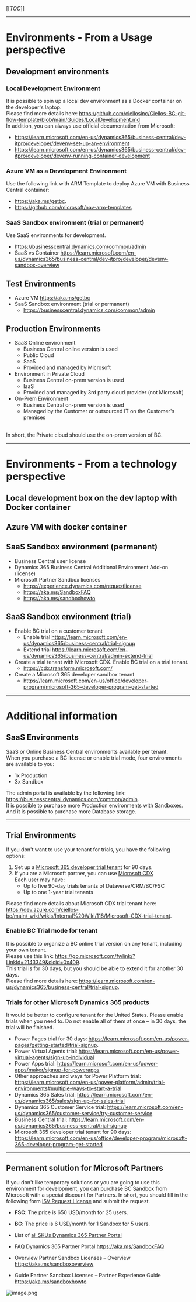 [[_TOC_]]

---
# Environments - From a Usage perspective
## Development environments
### Local Development Environment
It is possible to spin up a local dev environment as a Docker container on the developer's laptop.  
Please find more details here: https://github.com/ciellosinc/Ciellos-BC-git-flow-template/blob/main/Guides/LocalDevelopment.md  
In addition, you can always use official documentation from Microsoft: 
- https://learn.microsoft.com/en-us/dynamics365/business-central/dev-itpro/developer/devenv-set-up-an-environment
- https://learn.microsoft.com/en-us/dynamics365/business-central/dev-itpro/developer/devenv-running-container-development

### Azure VM as a Development Environment
Use the following link with ARM Template to deploy Azure VM with Business Central container: 
- https://aka.ms/getbc.
- https://github.com/microsoft/nav-arm-templates 

### SaaS Sandbox environment (trial or permanent) ​
Use SaaS environments for development.
- https://businesscentral.dynamics.com/common/admin ​
- SaaS vs Container https://learn.microsoft.com/en-us/dynamics365/business-central/dev-itpro/developer/devenv-sandbox-overview 

## Test Environments
- Azure VM https://aka.ms/getbc ​
- SaaS Sandbox environment (trial or permanent)​
  - https://businesscentral.dynamics.com/common/admin 

## Production Environments
- SaaS Online environment
  - Business Central online version is used
  - Public Cloud
  - SaaS
  - Provided and managed by Microsoft
- Environment in Private Cloud
  - Business Central on-prem version is used
  - IaaS
  - Provided and managed by 3rd party cloud provider (not Microsoft)
- On-Prem Environment
  - Business Central on-prem version is used
  - Managed by the Customer or outsourced IT on the Customer's premises

<br/>
In short, the Private cloud should use the on-prem version of BC. 

---
# Environments - From a technology perspective
## Local development box on the dev laptop with Docker container​

## Azure VM with docker container​

## SaaS Sandbox environment (permanent)​
- Business Central user license​
- Dynamics 365 Business Central Additional Environment Add-on (license)​
- Microsoft Partner Sandbox licenses​
  - https://experience.dynamics.com/requestlicense ​
  - https://aka.ms/SandboxFAQ
  - https://aka.ms/sandboxhowto ​

## SaaS Sandbox environment (trial)​
- Enable BC trial on a customer tenant​
  - Enable trial https://learn.microsoft.com/en-us/dynamics365/business-central/trial-signup ​
  - Extend trial https://learn.microsoft.com/en-us/dynamics365/business-central/admin-extend-trial ​
- Create a trial tenant with Microsoft CDX. Enable BC trial on a trial tenant​.
  - https://cdx.transform.microsoft.com/​
- Create a Microsoft 365 developer sandbox tenant​
  - https://learn.microsoft.com/en-us/office/developer-program/microsoft-365-developer-program-get-started ​

---
# Additional information
## SaaS Environments
SaaS or Online Business Central environments available per tenant.  
When you purchase a BC license or enable trial mode, four environments are available to you:
- 1x Production
- 3x Sandbox

The admin portal is available by the following link: https://businesscentral.dynamics.com/common/admin.  
It is possible to purchase more Production environments with Sandboxes.  
And it is possible to purchase more Database storage.

---
## Trial Environments
If you don't want to use your tenant for trials, you have the following options: 
1. Set up a [Microsoft 365 developer trial tenant](https://learn.microsoft.com/en-us/office/developer-program/microsoft-365-developer-program-get-started) for 90 days.
2. If you are a Microsoft partner, you can use [Microsoft CDX](https://cdx.transform.microsoft.com/my-tenants/create-tenant)  
Each user may have:
   - Up to five 90-day trials tenants of Dataverse/CRM/BC/FSC
   - Up to one 1-year trial tenants

Please find more details about Microsoft CDX trial tenant here: https://dev.azure.com/ciellos-bc/main/_wiki/wikis/Internal%20Wiki/118/Microsoft-CDX-trial-tenant.

### Enable BC Trial mode for tenant
It is possible to organize a BC online trial version on any tenant, including your own tenant.  
Please use this link: https://go.microsoft.com/fwlink/?LinkId=2143349&clcid=0x409.   
This trial is for 30 days, but you should be able to extend it for another 30 days.  
Please find more details here: https://learn.microsoft.com/en-us/dynamics365/business-central/trial-signup.  

### Trials for other Microsoft Dynamics 365 products

It would be better to configure tenant for the United States. Please enable trials when you need to. Do not enable all of them at once – in 30 days, the trial will be finished.
- Power Pages trial for 30 days: https://learn.microsoft.com/en-us/power-pages/getting-started/trial-signup.
- Power Virtual Agents trial: https://learn.microsoft.com/en-us/power-virtual-agents/sign-up-individual
- Power Apps trial: https://learn.microsoft.com/en-us/power-apps/maker/signup-for-powerapps
- Other approaches and ways for Power Platform trial: https://learn.microsoft.com/en-us/power-platform/admin/trial-environments#multiple-ways-to-start-a-trial
- Dynamics 365 Sales trial: https://learn.microsoft.com/en-us/dynamics365/sales/sign-up-for-sales-trial
- Dynamics 365 Customer Service trial: https://learn.microsoft.com/en-us/dynamics365/customer-service/try-customer-service
- Business Central trial: https://learn.microsoft.com/en-us/dynamics365/business-central/trial-signup
- Microsoft 365 developer trial tenant for 90 days: https://learn.microsoft.com/en-us/office/developer-program/microsoft-365-developer-program-get-started 

---
## Permanent solution for Microsoft Partners
If you don't like temporary solutions or you are going to use this environment for development, you can purchase BC Sandbox from Microsoft with a special discount for Partners.
In short, you should fill in the following form [ISV Request License](https://experience.dynamics.com/requestlicense) and submit the request.
- **FSC**: The price is 650 USD/month for 25 users.
- **BC**: The price is 6 USD/month for 1 Sandbox for 5 users.
- List of [all SKUs Dynamics 365 Partner Portal](https://dynamicspartners.transform.microsoft.com/login?returnUrl=%2Fdownload%2Fprotected%3Fassetname%3Dprotectedassets%252FPartner%2520Sandbox%2520Licenses%2520SKU%2520List.pdf%26download%3D1%26protected%3D1%26src%3Dhttps:%252F%252Fdynamicspartners.transform.microsoft.com%252Fisv-connect)
 
- FAQ Dynamics 365 Partner Portal https://aka.ms/SandboxFAQ
- Overview Partner Sandbox Licenses – Overview https://aka.ms/sandboxoverview
- Guide Partner Sandbox Licenses – Partner Experience Guide https://aka.ms/sandboxhowto

![image.png](/.attachments/.Environments/image-97dd28ba-a7d7-4153-a66f-eb4e860296b1.png)



